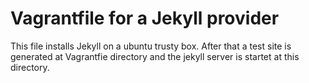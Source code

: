 # Vagrantfile for a Jekyll provider

This file installs Jekyll on a ubuntu trusty box. After that a test site is 
generated at Vagrantfie directory and the jekyll server is startet at this directory.
